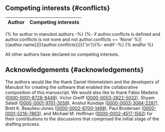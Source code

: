 ## Competing interests {#conflicts}

|Author|Competing interests|
|---|---|
{% for author in manubot.authors -%}
{%- if author.conflicts is defined and author.conflicts is not none and not author.conflicts == 'None' %}|{{author.name}}|{{author.conflicts}}|{{'\n'}}{%- endif -%}
{% endfor %}

All other authors have declared no competing interests.

## Acknowledgements {#acknowledgements}

The authors would like the thank Daniel Himmelstein and the developers of Manubot for creating the software that enabled the collaborative composition of this manuscript.
We would also like to thank Fábio Madeira ([0000-0001-8728-9449](https://orcid.org/0000-0001-8728-9449)), Victor Greiff ([0000-0003-2622-5032](https://orcid.org/0000-0003-2622-5032)), Shyam Saladi ([0000-0001-9701-3059](https://orcid.org/0000-0001-9701-3059)), Anshul Kundaje ([0000-0003-3084-2287](https://orcid.org/0000-0003-3084-2287)), Brett K. Beaulieu-Jones ([0000-0002-6700-1468](https://orcid.org/0000-0002-6700-1468)), Paul Brodersen ([0000-0001-5216-7863](https://orcid.org/0000-0001-5216-7863)), and Michael M. Hoffman ([0000-0002-4517-1562](https://orcid.org/0000-0002-4517-1562)) for their contributions to the discussions that comprised the initial stage of the drafting process.
